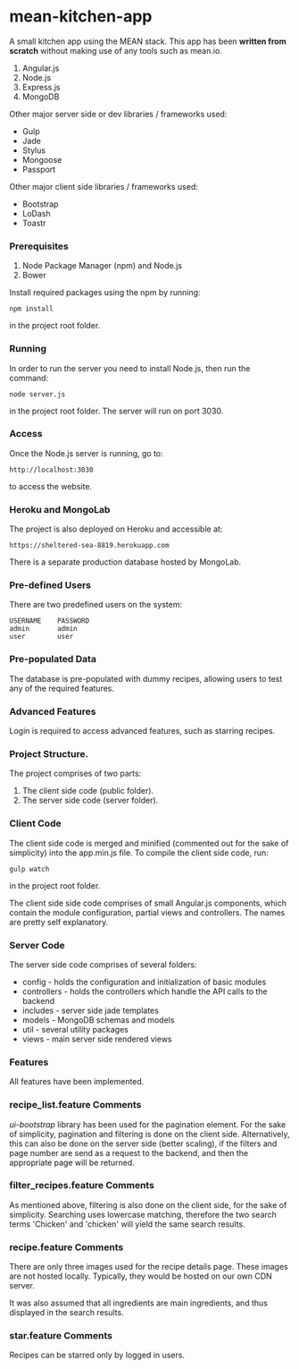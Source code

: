 # mean-kitchen-app
A small kitchen app using the MEAN stack.
This app has been **written from scratch** without making use of any tools such as mean.io.

1. Angular.js
2. Node.js
3. Express.js
4. MongoDB

Other major server side or dev libraries / frameworks used:
* Gulp
* Jade
* Stylus
* Mongoose
* Passport

Other major client side libraries / frameworks used:
* Bootstrap
* LoDash
* Toastr

### Prerequisites
1. Node Package Manager (npm) and Node.js
2. Bower

Install required packages using the npm by running:
```
npm install
```
in the project root folder.

### Running
In order to run the server you need to install Node.js, then run the command:
```
node server.js
```
in the project root folder.
The server will run on port 3030.

### Access
Once the Node.js server is running, go to:
```
http://localhost:3030
```
to access the website.

### Heroku and MongoLab
The project is also deployed on Heroku and accessible at:
```
https://sheltered-sea-8819.herokuapp.com
```

There is a separate production database hosted by MongoLab.

### Pre-defined Users
There are two predefined users on the system:
```
USERNAME    PASSWORD
admin       admin
user        user
```

### Pre-populated Data
The database is pre-populated with dummy recipes, allowing users to test any of the required features.

### Advanced Features
Login is required to access advanced features, such as starring recipes.

### Project Structure.
The project comprises of two parts:
1. The client side code (public folder).
2. The server side code (server folder).

### Client Code
The client side code is merged and minified (commented out for the sake of simplicity)
into the app.min.js file. To compile the client side code, run:
```
gulp watch
```
in the project root folder.

The client side side code comprises of small Angular.js components, which contain
the module configuration, partial views and controllers. The names are pretty self explanatory.

### Server Code
The server side code comprises of several folders:
* config - holds the configuration and initialization of basic modules
* controllers - holds the controllers which handle the API calls to the backend
* includes - server side jade templates
* models - MongoDB schemas and models
* util - several utility packages
* views - main server side rendered views

### Features
All features have been implemented.

### recipe_list.feature Comments
*ui-bootstrap* library has been used for the pagination element.
For the sake of simplicity, pagination and filtering is done on the client side.
Alternatively, this can also be done on the server side (better scaling), if the filters and page number
are send as a request to the backend, and then the appropriate page will be returned.

### filter_recipes.feature Comments
As mentioned above, filtering is also done on the client side, for the sake of simplicity.
Searching uses lowercase matching, therefore the two search terms 'Chicken' and 'chicken'
will yield the same search results.

### recipe.feature Comments
There are only three images used for the recipe details page.
These images are not hosted locally.
Typically, they would be hosted on our own CDN server.

It was also assumed that all ingredients are main ingredients, and thus displayed in the search results.

### star.feature Comments
Recipes can be starred only by logged in users.